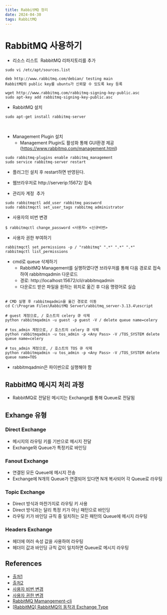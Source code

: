 ```yaml
---
title: RabbitMQ 정리
date: 2024-04-30
tags: RabbitMQ
---
```


# RabbitMQ 사용하기

- 리소스 리스트  RabbitMQ 리파지토리를 추가 
```shell
sudo vi /etc/apt/sources.list

deb http://www.rabbitmq.com/debian/ testing main 
RabbitMQ의 public key를 ubuntu가 신뢰할 수 있도록 key 등록
 
wget http://www.rabbitmq.com/rabbitmq-signing-key-public.asc
sudo apt-key add rabbitmq-signing-key-public.asc
```

- RabbitMQ 설치
```shell
sudo apt-get install rabbitmq-server 
```
 
- Management Plugin 설치
  - Management Plugin도 활성화 통해 GUI환경 제공 (https://www.rabbitmq.com/management.html)

```shell
sudo rabbitmq-plugins enable rabbitmq_management
sudo service rabbitmq-server restart 
```

- 플러그인 설치 후 restart하면 반영된다.
- 웹브라우저로 http://serverip:15672/ 접속


- 관리자 계정  추가
```shell
sudo rabbitmqctl add_user rabbitmq password
sudo rabbitmqctl set_user_tags rabbitmq administrator 
```

- 사용자의 비번 변경
```shell
$ rabbitmqctl change_password <사용자> <신규비번>
```

- 사용자 권한 부여하기
```shell
rabbitmqctl set_permissions -p / "rabbitmq" ".*" ".*" ".*"
rabbitmqctl list_permissions
```

- cmd로 queue 삭제하기
  - RabbitMQ Management를 실행하였다면 브라우저를 통해 다음 경로로 접속하여 rabbitmqadmin 다운로드
  - 경로: http://localhost:15672/cli/rabbitmqadmin
  - 다운로드 받은 파일을 원하는 위치로 옮긴 후 다음 명령어로 실습

```shell

# CMD 실행 후 rabbitmqadmin을 옮긴 경로로 이동
cd C:\Program Files\RabbitMQ Server\rabbitmq_server-3.13.4\escript

# guest 계정으로, / 호스트의 celery 큐 삭제
python rabbitmqadmin -u guest -p guest -V / delete queue name=celery

# tos_admin 계정으로, / 호스트의 celery 큐 삭제
python rabbitmqadmin -u tos_admin -p <Any Pass> -V /TOS_SYSTEM delete queue name=celery

# tos_admin 계정으로, / 호스트의 TOS 큐 삭제
python rabbitmqadmin -u tos_admin -p <Any Pass> -V /TOS_SYSTEM delete queue name=TOS

```
- rabbitmqadmin은 파이썬으로 실행해야 함

## RabbitMQ 메시지 처리 과정
- RabbitMQ로 전달된 메시지는 Exchange를 통해 Queue로 전달됨

## Exhange 유형
### Direct Exchange
- 메시지의 라우팅 키를 기반으로 메시지 전달
- Exchange와 Queue가 특정키로 바인딩

### Fanout Exchange
- 연결된 모든 Queue에 메시지 전송
- Exchange에 N개의 Queue가 연결되어 있다면 N개 복사되어 각 Queue로 라우팅

### Topic Exchange
- Direct 방식과 마찬가지로 라우팅 키 사용
- Direct 방식과는 달리 특정 키가 아닌 패턴으로 바인딩
- 라우팅 키가 바인딩 규칙 중 일치하는 모든 패턴의 Queue에 메시지 라우팅

### Headers Exchange
- 헤더에 여러 속성 값을 사용하여 라우팅
- 헤더이 값과 바인딩 규칙 값이 일치하면 Queue로 메시지 라우팅


## References
- [출처1](https://experiences.tistory.com/2)
- [출처2](https://sarc.io/index.php/miscellaneous/1632-ubuntu-rabbitmq-apt)
- [사용자 비번 변경](https://bangcfactory.tistory.com/entry/rabbitmq-%EC%82%AC%EC%9A%A9%EC%9E%90-%EA%B4%80%EB%A6%AC)
- [사용자 권한 변경](https://heodolf.tistory.com/50)
- [RabbitMQ Mamangement-cli](https://www.rabbitmq.com/docs/management-cli)
- [[RabbitMQ] RabbitMQ의 동작과 Exchange Type](https://velog.io/@jaewan/RabbitMQ-RabbitMQ%EC%9D%98-%EB%8F%99%EC%9E%91%EA%B3%BC-Exchange-Type)